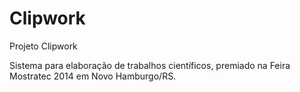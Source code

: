 # Clipwork
Projeto Clipwork

Sistema para elaboração de trabalhos científicos, premiado na Feira Mostratec 2014 em Novo Hamburgo/RS.
